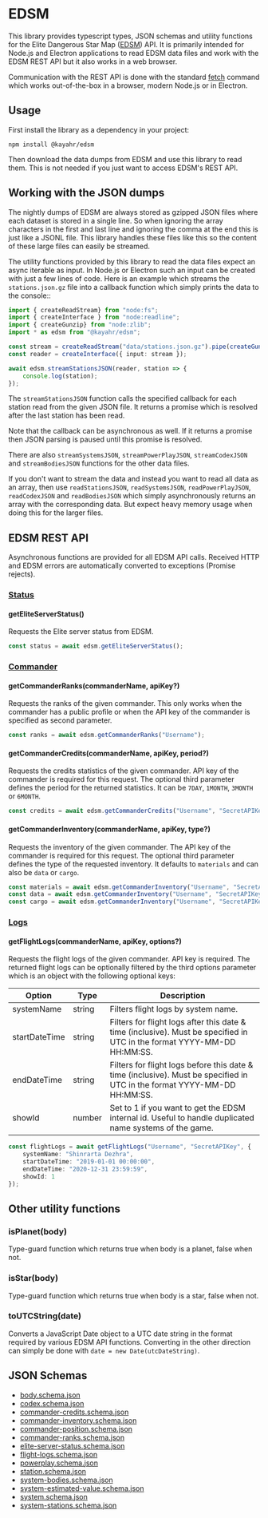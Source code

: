EDSM
====

This library provides typescript types, JSON schemas and utility functions for the Elite Dangerous Star Map ([EDSM]) API. It is primarily intended for Node.js and Electron applications to read EDSM data files and work with the EDSM REST API but it also works in a web browser.

Communication with the REST API is done with the standard [fetch] command which works out-of-the-box in a browser, modern Node.js or in Electron.

Usage
-----

First install the library as a dependency in your project:

```
npm install @kayahr/edsm
```

Then download the data dumps from EDSM and use this library to read them. This is not needed if you just want to access EDSM's REST API.

Working with the JSON dumps
---------------------------

The nightly dumps of EDSM are always stored as gzipped JSON files where each dataset is stored in a single line. So when ignoring the array characters in the first and last line and ignoring the comma at the end this is just like a JSONL file. This library handles these files like this so the content of these large files can easily be streamed.

The utility functions provided by this library to read the data files expect an async iterable as input. In Node.js or Electron such an input can be created with just a few lines of code. Here is an example which streams the `stations.json.gz` file into a callback function which simply prints the data to the console::

```typescript
import { createReadStream} from "node:fs";
import { createInterface } from "node:readline";
import { createGunzip} from "node:zlib";
import * as edsm from "@kayahr/edsm";

const stream = createReadStream("data/stations.json.gz").pipe(createGunzip());
const reader = createInterface({ input: stream });

await edsm.streamStationsJSON(reader, station => {
    console.log(station);
});
```

The `streamStationsJSON` function calls the specified callback for each station read from the given JSON file. It returns a promise which is resolved after the last station has been read.

Note that the callback can be asynchronous as well. If it returns a promise then JSON parsing is paused until this promise is resolved.

There are also `streamSystemsJSON`, `streamPowerPlayJSON`, `streamCodexJSON` and `streamBodiesJSON` functions for the other data files.

If you don't want to stream the data and instead you want to read all data as an array, then use `readStationsJSON`, `readSystemsJSON`, `readPowerPlayJSON`, `readCodexJSON` and `readBodiesJSON` which simply asynchronously returns an array with the corresponding data. But expect heavy memory usage when doing this for the larger files.

EDSM REST API
-------------

Asynchronous functions are provided for all EDSM API calls. Received HTTP and EDSM errors are automatically converted to exceptions (Promise rejects).

### **[Status](https://www.edsm.net/en/api-status-v1)**

#### **getEliteServerStatus()**

Requests the Elite server status from EDSM.

```typescript
const status = await edsm.getEliteServerStatus();
```

### **[Commander](https://www.edsm.net/en/api-commander-v1)**

#### **getCommanderRanks(commanderName, apiKey?)**

Requests the ranks of the given commander. This only works when the commander has a public profile or when the API key of the commander is specified as second parameter.

```typescript
const ranks = await edsm.getCommanderRanks("Username");
```

#### **getCommanderCredits(commanderName, apiKey, period?)**

Requests the credits statistics of the given commander. API key of the commander is required for this request. The optional third parameter defines the period for the returned statistics. It can be `7DAY`, `1MONTH`, `3MONTH` or `6MONTH`.

```typescript
const credits = await edsm.getCommanderCredits("Username", "SecretAPIKey");
```

#### **getCommanderInventory(commanderName, apiKey, type?)**

Requests the inventory of the given commander. The API key of the commander is required for this request. The optional third parameter defines the type of the requested inventory. It defaults to `materials` and can also be `data` or `cargo`.

```typescript
const materials = await edsm.getCommanderInventory("Username", "SecretAPIKey", "materials");
const data = await edsm.getCommanderInventory("Username", "SecretAPIKey", "data");
const cargo = await edsm.getCommanderInventory("Username", "SecretAPIKey", "cargo");
```

### **[Logs](https://www.edsm.net/en/api-logs-v1)**

#### **getFlightLogs(commanderName, apiKey, options?)**

Requests the flight logs of the given commander. API key is required. The returned flight logs can be optionally filtered by the third options parameter which is an object with the following optional keys:

Option        | Type   | Description
--------------|--------|-------------------------------------
systemName    | string | Filters flight logs by system name.
startDateTime | string | Filters for flight logs after this date & time (inclusive). Must be specified in UTC in the format  YYYY-MM-DD HH:MM:SS.
endDateTime   | string | Filters for flight logs before this date & time (inclusive). Must be specified in UTC in the format YYYY-MM-DD HH:MM:SS.
showId        | number | Set to 1 if you want to get the EDSM internal id. Useful to handle duplicated name systems of the game.

```typescript
const flightLogs = await getFlightLogs("Username", "SecretAPIKey", {
    systemName: "Shinrarta Dezhra",
    startDateTime: "2019-01-01 00:00:00",
    endDateTime: "2020-12-31 23:59:59",
    showId: 1
});
```

Other utility functions
-----------------------

### isPlanet(body)

Type-guard function which returns true when body is a planet, false when not.

### isStar(body)

Type-guard function which returns true when body is a star, false when not.

### toUTCString(date)

Converts a JavaScript Date object to a UTC date string in the format required by various EDSM API functions. Converting in the other direction can simply be done with `date = new Date(utcDateString)`.

JSON Schemas
------------

* [body.schema.json](https://kayahr.github.io/edsm/schemas/body.schema.json)
* [codex.schema.json](https://kayahr.github.io/edsm/schemas/codex.schema.json)
* [commander-credits.schema.json](https://kayahr.github.io/edsm/schemas/commander-credits.schema.json)
* [commander-inventory.schema.json](https://kayahr.github.io/edsm/schemas/commander-inventory.schema.json)
* [commander-position.schema.json](https://kayahr.github.io/edsm/schemas/commander-position.schema.json)
* [commander-ranks.schema.json](https://kayahr.github.io/edsm/schemas/commander-ranks.schema.json)
* [elite-server-status.schema.json](https://kayahr.github.io/edsm/schemas/elite-server-status.schema.json)
* [flight-logs.schema.json](https://kayahr.github.io/edsm/schemas/flight-logs.schema.json)
* [powerplay.schema.json](https://kayahr.github.io/edsm/schemas/powerplay.schema.json)
* [station.schema.json](https://kayahr.github.io/edsm/schemas/station.schema.json)
* [system-bodies.schema.json](https://kayahr.github.io/edsm/schemas/system-bodies.schema.json)
* [system-estimated-value.schema.json](https://kayahr.github.io/edsm/schemas/system-estimated-value.schema.json)
* [system.schema.json](https://kayahr.github.io/edsm/schemas/system.schema.json)
* [system-stations.schema.json](https://kayahr.github.io/edsm/schemas/system-stations.schema.json)

[EDSM]: https://www.edsm.net/
[fetch]: https://developer.mozilla.org/en-US/docs/Web/API/Fetch_API
[isomorphic-fetch]: https://www.npmjs.com/package/isomorphic-fetch
